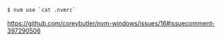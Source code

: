 ```bash
$ nvm use `cat .nvmrc`
```

https://github.com/coreybutler/nvm-windows/issues/16#issuecomment-397290506